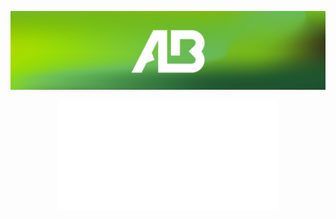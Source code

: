 <p align="center">
  <a href="https://github.com/AlexandreBidon">
    <img src="/images/banner_alexandre_bidon.jpg" alt="Alexandre Bidon" /></a>
</p>

<div align="center">
    <img src="/svg/introduction.svg" width="70%" alt="css-in-readme">
</div>